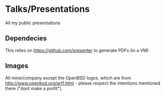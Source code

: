 # Talks/Presentations
All my public presentations

## Dependecies
This relies on https://github.com/presenter to generate PDFs (in a VM)

## Images
All mine/company except the OpenBSD logos, which are from
http://www.openbsd.org/art1.html - please respect the intentions
mentioned there ("dont make a profit").
